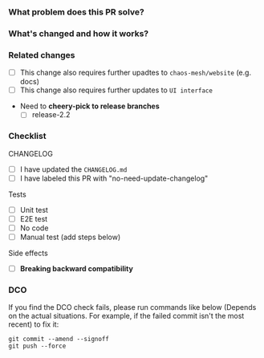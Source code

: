<!--
Thank you for contributing to Chaos Mesh!

If you're unsure where to start, please refer to the contributing doc:

https://github.com/chaos-mesh/chaos-mesh/blob/master/CONTRIBUTING.md

If you still have questions, please let us know via issues.

Please follow the **Title Formats** below when you open a new PR:

1. https://www.conventionalcommits.org/en/v1.0.0/
2. *: what's changed
-->

### What problem does this PR solve?

<!-- Uncomment this line if some issues to close -->
<!-- Close #<issue number> -->

### What's changed and how it works?

<!-- Uncomment this line if this PR is associated with a proposal -->
<!-- Proposal: [name](url) -->

### Related changes

- [ ] This change also requires further upadtes to `chaos-mesh/website` (e.g. docs)
- [ ] This change also requires further updates to `UI interface`
- Need to **cheery-pick to release branches**
  - [ ] release-2.2

### Checklist

CHANGELOG

<!-- Must include at least one of them. -->

- [ ] I have updated the `CHANGELOG.md`
- [ ] I have labeled this PR with "no-need-update-changelog"

Tests

<!-- Must include at least one of them. -->

- [ ] Unit test
- [ ] E2E test
- [ ] No code
- [ ] Manual test (add steps below)

<!-- > steps: -->

Side effects

- [ ] **Breaking backward compatibility**

### DCO

If you find the DCO check fails, please run commands like below (Depends on the actual situations. For example, if the failed commit isn't the most recent) to fix it:

```shell
git commit --amend --signoff
git push --force
```
